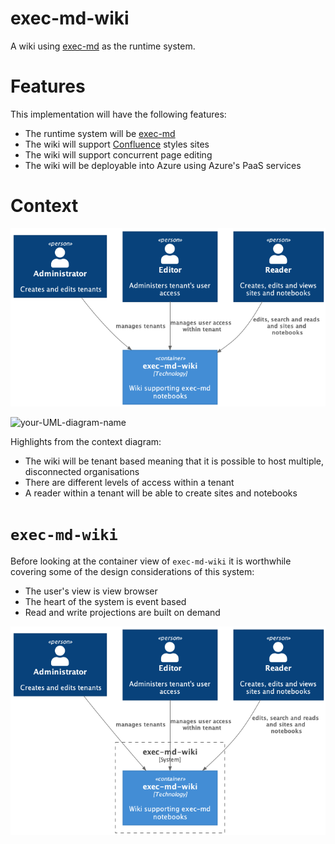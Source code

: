 # exec-md-wiki

A wiki using [exec-md](https://github.com/graeme-lockley/exec-md) as the runtime system.

# Features

This implementation will have the following features:

- The runtime system will be [exec-md](https://github.com/graeme-lockley/exec-md)
- The wiki will support [Confluence](https://en.wikipedia.org/wiki/Confluence_(software)) styles sites
- The wiki will support concurrent page editing
- The wiki will be deployable into Azure using Azure's PaaS services

# Context

![context image](./docs/diagrams/out/context.png "Content")

![your-UML-diagram-name](http://www.plantuml.com/plantuml/proxy?cache=no&src=https://raw.githubusercontent.com/graeme-lockley/exec-md-wiki/main/docs/diagrams/src/context.puml)

Highlights from the context diagram:

- The wiki will be tenant based meaning that it is possible to host multiple, disconnected organisations
- There are different levels of access within a tenant
- A reader within a tenant will be able to create sites and notebooks

# `exec-md-wiki`

Before looking at the container view of `exec-md-wiki` it is worthwhile covering some of the design considerations of this system:

- The user's view is view browser
- The heart of the system is event based
- Read and write projections are built on demand

![context image](./docs/diagrams/out/system-exec-md-wiki.png "System exec-md-wiki")

